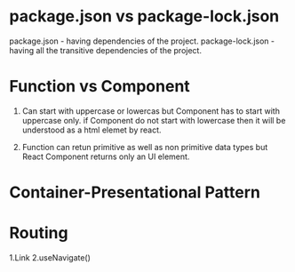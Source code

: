 # package.json vs package-lock.json

package.json - having dependencies of the project.
package-lock.json - having all the transitive dependencies of the project.

# Function vs Component

1. Can start with uppercase or lowercas but Component has to start with uppercase only.
if Component do not start with lowercase then it will be understood as a html elemet by react.

2. Function can retun primitive as well as non primitive data types but React Component returns only
an UI element.

# Container-Presentational Pattern




# Routing



1.Link
2.useNavigate()